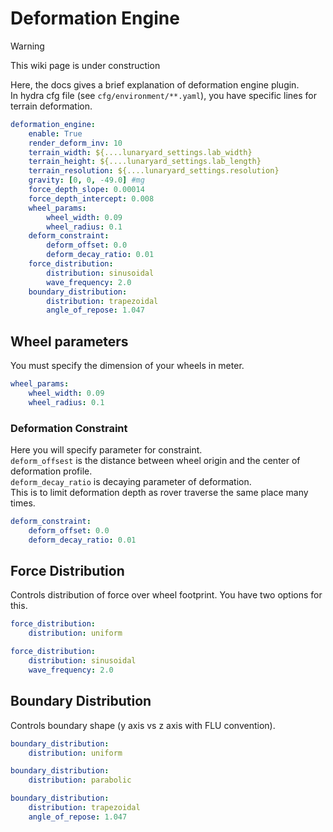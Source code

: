 # Deformation Engine

> [!WARNING]
> This wiki page is under construction

Here, the docs gives a brief explanation of deformation engine plugin. \
In hydra cfg file (see `cfg/environment/**.yaml`), you have specific lines for terrain deformation. 

```yaml
deformation_engine:
    enable: True
    render_deform_inv: 10
    terrain_width: ${....lunaryard_settings.lab_width}
    terrain_height: ${....lunaryard_settings.lab_length}
    terrain_resolution: ${....lunaryard_settings.resolution}
    gravity: [0, 0, -49.0] #mg
    force_depth_slope: 0.00014
    force_depth_intercept: 0.008
    wheel_params:
        wheel_width: 0.09
        wheel_radius: 0.1
    deform_constraint:
        deform_offset: 0.0
        deform_decay_ratio: 0.01
    force_distribution: 
        distribution: sinusoidal
        wave_frequency: 2.0
    boundary_distribution: 
        distribution: trapezoidal
        angle_of_repose: 1.047
```

## Wheel parameters

You must specify the dimension of your wheels in meter. 
```yaml
wheel_params:
    wheel_width: 0.09
    wheel_radius: 0.1
```

### Deformation Constraint
Here you will specify parameter for constraint. \
`deform_offsest` is the distance between wheel origin and the center of deformation profile. \
`deform_decay_ratio` is decaying parameter of deformation. \
This is to limit deformation depth as rover traverse the same place many times. 
```yaml
deform_constraint:
    deform_offset: 0.0
    deform_decay_ratio: 0.01
```

## Force Distribution 
Controls distribution of force over wheel footprint.
You have two options for this. 

```yaml
force_distribution: 
    distribution: uniform
```

```yaml
force_distribution: 
    distribution: sinusoidal
    wave_frequency: 2.0
```

## Boundary Distribution
Controls boundary shape (y axis vs z axis with FLU convention). 

```yaml
boundary_distribution: 
    distribution: uniform
```

```yaml
boundary_distribution: 
    distribution: parabolic
```

```yaml
boundary_distribution: 
    distribution: trapezoidal
    angle_of_repose: 1.047
```